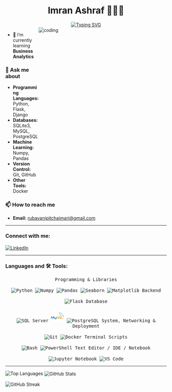 <!-- Header Typing Animation -->
<h1 align="center">Imran Ashraf 👩🏻‍💻</h1>

<div align="center">
  <a href="https://git.io/typing-svg">
    <img src="https://readme-typing-svg.herokuapp.com?font=Fira+Code&duration=5000&pause=500&color=52F7EF&center=true&vCenter=true&width=500&lines=Hi!+I'm+Ruba+Vani+P;MBA+Student;Currently+Learning;" alt="Typing SVG" />
  </a>
</div>

<!-- Coding Illustration -->
<img align="right" alt="coding" height="500" width="400" src="https://i.pinimg.com/originals/11/5e/cd/115ecd960631ba4b2f9fe784ca98b42d.jpg">

<!-- About -->
- 🌱 I’m currently learning **Business Analytics**

### 💬 Ask me about

- **Programming Languages:** Python, Flask, Django  
- **Databases:** SQLite3, MySQL, PostgreSQL  
- **Machine Learning:** Numpy, Pandas  
- **Version Control:** Git, GitHub  
- **Other Tools:** Docker

### 📫 How to reach me
- **Email:** rubavanipitchaimari@gmail.com

---

<h3 align="left">Connect with me:</h3>
<p align="left">
  <a href="https://www.linkedin.com/in/ruba-vani-p-04b403349/" target="blank">
    <img align="center" src="https://raw.githubusercontent.com/rahuldkjain/github-profile-readme-generator/master/src/images/icons/Social/linked-in-alt.svg" alt="LinkedIn" height="30" width="40" />
  </a>
</p>

---

<h3 align="left">Languages and 🛠️ Tools:</h3>

<p align="center">

  <!-- Programming & Libraries -->
  <kbd>
    <kbd>Programming & Libraries</kbd><br><br>
    <img width="30px" src="https://cdn.jsdelivr.net/gh/devicons/devicon/icons/python/python-original.svg" title="Python"/>
    <img width="30px" src="https://cdn.jsdelivr.net/gh/devicons/devicon/icons/numpy/numpy-original.svg" title="Numpy"/>
    <img width="40px" src="https://cdn.jsdelivr.net/gh/devicons/devicon/icons/pandas/pandas-original.svg" title="Pandas"/>
    <img width="40px" src="https://seaborn.pydata.org/_images/logo-mark-lightbg.svg" title="Seaborn"/>
    <img width="30px" src="https://upload.wikimedia.org/wikipedia/commons/8/84/Matplotlib_icon.svg" title="Matplotlib"/>
  </kbd>

  <!-- Backend -->
  <kbd>
    <kbd>Backend</kbd><br><br>
    <img width="40px" src="https://upload.wikimedia.org/wikipedia/commons/3/3c/Flask_logo.svg" title="Flask"/>
  </kbd>

  <!-- Database -->
  <kbd>
    <kbd>Database</kbd><br><br>
    <img width="40px" src="https://www.svgrepo.com/show/303229/microsoft-sql-server-logo.svg" title="SQL Server"/>
    <img width="40px" src="https://raw.githubusercontent.com/devicons/devicon/master/icons/mysql/mysql-original-wordmark.svg" title="MySQL"/>
    <img width="30px" src="https://cdn.jsdelivr.net/gh/devicons/devicon/icons/postgresql/postgresql-original.svg" title="PostgreSQL"/>
  </kbd>

  <!-- Tools -->
  <kbd>
    <kbd>System, Networking & Deployment</kbd><br><br>
    <img width="30px" src="https://cdn.jsdelivr.net/gh/devicons/devicon/icons/git/git-plain.svg" title="Git"/>
    <img width="30px" src="https://cdn.jsdelivr.net/gh/devicons/devicon/icons/docker/docker-plain.svg" title="Docker"/>
  </kbd>

  <!-- Shell -->
  <kbd>
    <kbd>Terminal Scripts</kbd><br><br>
    <img width="30px" src="https://cdn.jsdelivr.net/gh/devicons/devicon/icons/bash/bash-plain.svg" title="Bash"/>
    <img width="30px" src="https://upload.wikimedia.org/wikipedia/commons/a/af/PowerShell_Core_6.0_icon.png" title="PowerShell"/>
  </kbd>

  <!-- Editors -->
  <kbd>
    <kbd>Text Editor / IDE / Notebook</kbd><br><br>
    <img width="30px" src="https://cdn.jsdelivr.net/gh/devicons/devicon/icons/jupyter/jupyter-original-wordmark.svg" title="Jupyter Notebook"/>
    <img width="30px" src="https://cdn.jsdelivr.net/gh/devicons/devicon/icons/vscode/vscode-original.svg" title="VS Code"/>
  </kbd>

</p>

---

<!-- GitHub Stats -->
<p><img align="left" src="https://github-readme-stats.vercel.app/api/top-langs?username=Rubavani13&show_icons=true&locale=en&layout=compact" alt="Top Languages" /></p>

<p>&nbsp;<img align="center" src="https://github-readme-stats.vercel.app/api?username=Rubavani13&show_icons=true&locale=en" alt="GitHub Stats" /></p>

<p><img align="center" src="https://github-readme-streak-stats.herokuapp.com/?user=Rubavani13&show_icons=true&locale=en" alt="GitHub Streak" /></p>
